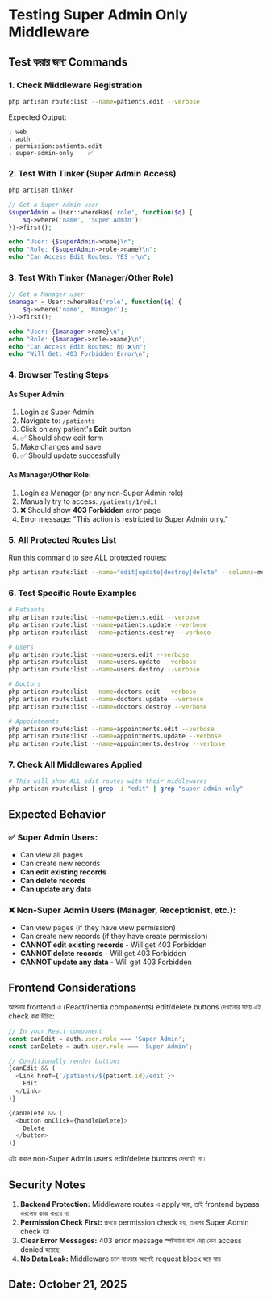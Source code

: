 # Testing Super Admin Only Middleware

## Test করার জন্য Commands

### 1. Check Middleware Registration
```bash
php artisan route:list --name=patients.edit --verbose
```

Expected Output:
```
⇂ web
⇂ auth
⇂ permission:patients.edit
⇂ super-admin-only    ✅
```

### 2. Test With Tinker (Super Admin Access)
```bash
php artisan tinker
```

```php
// Get a Super Admin user
$superAdmin = User::whereHas('role', function($q) {
    $q->where('name', 'Super Admin');
})->first();

echo "User: {$superAdmin->name}\n";
echo "Role: {$superAdmin->role->name}\n";
echo "Can Access Edit Routes: YES ✅\n";
```

### 3. Test With Tinker (Manager/Other Role)
```php
// Get a Manager user
$manager = User::whereHas('role', function($q) {
    $q->where('name', 'Manager');
})->first();

echo "User: {$manager->name}\n";
echo "Role: {$manager->role->name}\n";
echo "Can Access Edit Routes: NO ❌\n";
echo "Will Get: 403 Forbidden Error\n";
```

### 4. Browser Testing Steps

#### As Super Admin:
1. Login as Super Admin
2. Navigate to: `/patients` 
3. Click on any patient's **Edit** button
4. ✅ Should show edit form
5. Make changes and save
6. ✅ Should update successfully

#### As Manager/Other Role:
1. Login as Manager (or any non-Super Admin role)
2. Manually try to access: `/patients/1/edit`
3. ❌ Should show **403 Forbidden** error page
4. Error message: "This action is restricted to Super Admin only."

### 5. All Protected Routes List

Run this command to see ALL protected routes:
```bash
php artisan route:list --name="edit|update|destroy|delete" --columns=method,uri,name,middleware
```

### 6. Test Specific Route Examples

```bash
# Patients
php artisan route:list --name=patients.edit --verbose
php artisan route:list --name=patients.update --verbose
php artisan route:list --name=patients.destroy --verbose

# Users
php artisan route:list --name=users.edit --verbose
php artisan route:list --name=users.update --verbose
php artisan route:list --name=users.destroy --verbose

# Doctors
php artisan route:list --name=doctors.edit --verbose
php artisan route:list --name=doctors.update --verbose
php artisan route:list --name=doctors.destroy --verbose

# Appointments
php artisan route:list --name=appointments.edit --verbose
php artisan route:list --name=appointments.update --verbose
php artisan route:list --name=appointments.destroy --verbose
```

### 7. Check All Middlewares Applied

```bash
# This will show ALL edit routes with their middlewares
php artisan route:list | grep -i "edit" | grep "super-admin-only"
```

## Expected Behavior

### ✅ Super Admin Users:
- Can view all pages
- Can create new records
- **Can edit existing records**
- **Can delete records**
- **Can update any data**

### ❌ Non-Super Admin Users (Manager, Receptionist, etc.):
- Can view pages (if they have view permission)
- Can create new records (if they have create permission)
- **CANNOT edit existing records** - Will get 403 Forbidden
- **CANNOT delete records** - Will get 403 Forbidden
- **CANNOT update any data** - Will get 403 Forbidden

## Frontend Considerations

আপনার frontend এ (React/Inertia components) edit/delete buttons দেখানোর সময় এই check করা উচিত:

```typescript
// In your React component
const canEdit = auth.user.role === 'Super Admin';
const canDelete = auth.user.role === 'Super Admin';

// Conditionally render buttons
{canEdit && (
  <Link href={`/patients/${patient.id}/edit`}>
    Edit
  </Link>
)}

{canDelete && (
  <button onClick={handleDelete}>
    Delete
  </button>
)}
```

এটা করলে non-Super Admin users edit/delete buttons দেখবেই না।

## Security Notes

1. **Backend Protection:** Middleware routes এ apply করা, তাই frontend bypass করলেও কাজ করবে না
2. **Permission Check First:** প্রথমে permission check হয়, তারপর Super Admin check হয়
3. **Clear Error Messages:** 403 error message স্পষ্টভাবে বলে দেয় কেন access denied হয়েছে
4. **No Data Leak:** Middleware চলে যাওয়ার আগেই request block হয়ে যায়

## Date: October 21, 2025
